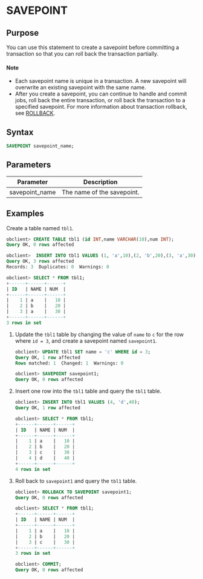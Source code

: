 # SAVEPOINT

## Purpose

You can use this statement to create a savepoint before committing a transaction so that you can roll back the transaction partially.

  <main id="notice" type='explain'>
    <h4>Note</h4>
    <ul>
    <li>Each savepoint name is unique in a transaction. A new savepoint will overwrite an existing savepoint with the same name. </li>
    <li>After you create a savepoint, you can continue to handle and commit jobs, roll back the entire transaction, or roll back the transaction to a specified savepoint. For more information about transaction rollback, see <a href="../300.dcl-of-oracle-mode/3000.rollback-of-oracle-mode.md">ROLLBACK</a>. </li>
    </ul>
  </main>

## Syntax

```sql
SAVEPOINT savepoint_name;
```

## Parameters

| Parameter | Description |
|----------------|-----------|
| savepoint_name | The name of the savepoint.  |

## Examples

Create a table named `tbl1`.

```sql
obclient> CREATE TABLE tbl1 (id INT,name VARCHAR(10),num INT);
Query OK, 0 rows affected

obclient>  INSERT INTO tbl1 VALUES (1, 'a',10),(2, 'b',20),(3, 'a',30);
Query OK, 3 rows affected
Records: 3  Duplicates: 0  Warnings: 0

obclient> SELECT * FROM tbl1;
+------+------+------+
| ID   | NAME | NUM  |
+------+------+------+
|    1 | a    |   10 |
|    2 | b    |   20 |
|    3 | a    |   30 |
+------+------+------+
3 rows in set
```

1. Update the `tbl1` table by changing the value of `name` to `c` for the row where `id = 3`, and create a savepoint named `savepoint1`.

   ```sql
   obclient> UPDATE tbl1 SET name = 'c' WHERE id = 3;
   Query OK, 1 row affected
   Rows matched: 1  Changed: 1  Warnings: 0

   obclient> SAVEPOINT savepoint1;
   Query OK, 0 rows affected
   ```

2. Insert one row into the `tbl1` table and query the `tbl1` table.

   ```sql
   obclient> INSERT INTO tbl1 VALUES (4, 'd',40);
   Query OK, 1 row affected

   obclient> SELECT * FROM tbl1;
   +------+------+------+
   | ID   | NAME | NUM  |
   +------+------+------+
   |    1 | a    |   10 |
   |    2 | b    |   20 |
   |    3 | c    |   30 |
   |    4 | d    |   40 |
   +------+------+------+
   4 rows in set
   ```

3. Roll back to `savepoint1` and query the `tbl1` table.

   ```sql
   obclient> ROLLBACK TO SAVEPOINT savepoint1;
   Query OK, 0 rows affected

   obclient> SELECT * FROM tbl1;
   +------+------+------+
   | ID   | NAME | NUM  |
   +------+------+------+
   |    1 | a    |   10 |
   |    2 | b    |   20 |
   |    3 | c    |   30 |
   +------+------+------+
   3 rows in set

   obclient> COMMIT;
   Query OK, 0 rows affected
   ```
